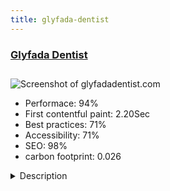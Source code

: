 ```yaml
---
title: glyfada-dentist
---
```


<div style="height: 3rem">
  <a href="http://glyfadadentist.com/"><h3>Glyfada Dentist</h3></a>
</div>
<img loading="lazy" src="/images/thumbs/glyfadadentist.com.jpg" alt="Screenshot of glyfadadentist.com" />
<ul>
  <li>Performace: 94%</li>
  <li>
    First contentful paint:
    2.20Sec
  </li>
  <li>Best practices: 71%</li>
  <li>Accessibility: 71%</li>
  <li>SEO: 98%</li>
  <li>carbon footprint: 0.026</li>
</ul>
<details>
  <summary>Description</summary>
  <p>Dr. Dimitri Boutsias is a specialist prosthodontist based in Glyfada, Greece. The website was commissioned to promote his dental practice, where he caters to hundreds of clients from Greece and abroad since 1985.GlyfadaDentist.com uses a semi-custom, mobile-first template we have developed for Joomla 3.x, which combines high quality, excellent usability and easily customisable features that can be controlled via CMS's back end. It uses Bootstap, Google Fonts and Font Awesome to deliver guaranteed responsivity and a great user experience.

Thanks to the use of our semi-custom template, the website was developed and launched within just a few days, offering the client a clean, professional result at a very reasonable cost.</p>
</details>

